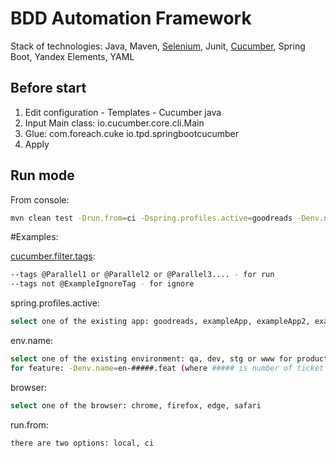 # BDD Automation Framework

Stack of technologies: Java, Maven, [Selenium](https://selenium.dev/documentation/en/), 
Junit, [Cucumber](https://cucumber.io/docs/guides/), Spring Boot, Yandex Elements, YAML

## Before start

1. Edit configuration - Templates - Cucumber java
2. Input Main class: io.cucumber.core.cli.Main
3. Glue: com.foreach.cuke io.tpd.springbootcucumber 
4. Apply

## Run mode

From console:
```bash
mvn clean test -Drun.from=ci -Dspring.profiles.active=goodreads -Denv.name=qa -Dcucumber.ansi-colors.disabled=true -Dcucumber.filter.tags="(@Parallel1 or @Parallel2 or @Parallel3) and (not @Ignore)"
```
#Examples:

[cucumber.filter.tags](https://cucumber.io/docs/cucumber/api/#tags):
```bash
--tags @Parallel1 or @Parallel2 or @Parallel3.... - for run
--tags not @ExampleIgnoreTag - for ignore
```
spring.profiles.active:
```bash
select one of the existing app: goodreads, exampleApp, exampleApp2, exampleApp3
```
env.name:
```bash
select one of the existing environment: qa, dev, stg or www for production 
for feature: -Denv.name=en-#####.feat (where ##### is number of ticket from JIRA)
```
browser:
```bash
select one of the browser: chrome, firefox, edge, safari
```
run.from:
```bash
there are two options: local, ci
